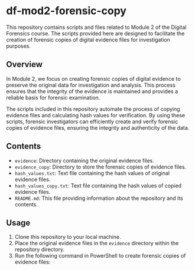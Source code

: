 # df-mod2-forensic-copy

This repository contains scripts and files related to Module 2 of the Digital Forensics course. The scripts provided here are designed to facilitate the creation of forensic copies of digital evidence files for investigation purposes.

## Overview

In Module 2, we focus on creating forensic copies of digital evidence to preserve the original data for investigation and analysis. This process ensures that the integrity of the evidence is maintained and provides a reliable basis for forensic examination.

The scripts included in this repository automate the process of copying evidence files and calculating hash values for verification. By using these scripts, forensic investigators can efficiently create and verify forensic copies of evidence files, ensuring the integrity and authenticity of the data.

## Contents

- `evidence`: Directory containing the original evidence files.
- `evidence_copy`: Directory to store the forensic copies of evidence files.
- `hash_values.txt`: Text file containing the hash values of original evidence files.
- `hash_values_copy.txt`: Text file containing the hash values of copied evidence files.
- `README.md`: This file providing information about the repository and its contents.

## Usage

1. Clone this repository to your local machine.
2. Place the original evidence files in the `evidence` directory within the repository directory.
3. Run the following command in PowerShell to create forensic copies of evidence files:


